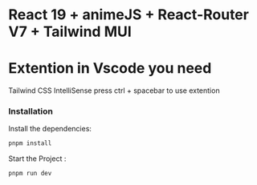 # React 19 + animeJS + React-Router V7 + Tailwind MUI

# Extention in Vscode you need 
 Tailwind CSS IntelliSense press ctrl + spacebar to use extention

### Installation

Install the dependencies:

```bash
pnpm install
```

Start the Project :

```bash
pnpm run dev
```
